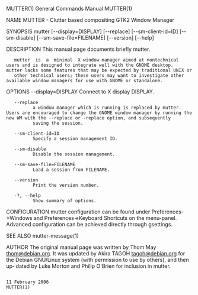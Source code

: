 MUTTER(1)                                                                                  General Commands Manual                                                                                  MUTTER(1)

NAME
       MUTTER - Clutter based compositing GTK2 Window Manager

SYNOPSIS
       mutter [--display=DISPLAY] [--replace] [--sm-client-id=ID] [--sm-disable] [--sm-save-file=FILENAME] [--version] [--help]

DESCRIPTION
       This manual page documents briefly mutter.

       mutter  is  a  minimal  X window manager aimed at nontechnical users and is designed to integrate well with the GNOME desktop.  mutter lacks some features that may be expected by traditional UNIX or
       other technical users; these users may want to investigate other available window managers for use with GNOME or standalone.

OPTIONS
       --display=DISPLAY
              Connect to X display DISPLAY.

       --replace
              a window manager which is running is replaced by mutter.  Users are encouraged to change the GNOME window manager by running the new WM with the --replace or -replace option, and subsequently
              saving the session.

       --sm-client-id=ID
              Specify a session management ID.

       --sm-disable
              Disable the session management.

       --sm-save-file=FILENAME
              Load a session from FILENAME.

       --version
              Print the version number.

       -?, --help
              Show summary of options.

CONFIGURATION
       mutter configuration can be found under Preferences->Windows and Preferences->Keyboard Shortcuts on the menu-panel. Advanced configuration can be achieved directly through gsettings.

SEE ALSO
       mutter-message(1)

AUTHOR
       The original manual page was written by Thom May <thom@debian.org>.  It was updated by Akira TAGOH <tagoh@debian.org> for the Debian GNU/Linux system (with permission to use by others), and then up‐
       dated by Luke Morton and Philip O'Brien for inclusion in mutter.

                                                                                               11 February 2006                                                                                     MUTTER(1)
